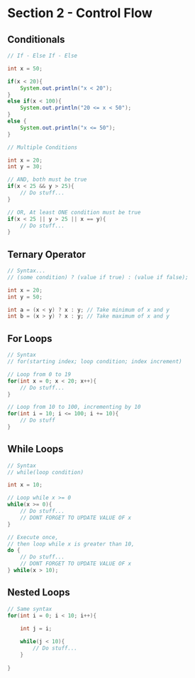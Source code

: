 Section 2 - Control Flow
===========================

Conditionals
----------------

```java
// If - Else If - Else

int x = 50;

if(x < 20){
    System.out.println("x < 20");
}
else if(x < 100){
    System.out.println("20 <= x < 50");
}
else {
    System.out.println("x <= 50");
}
```

```java
// Multiple Conditions

int x = 20;
int y = 30;

// AND, both must be true
if(x < 25 && y > 25){
    // Do stuff...
}

// OR, At least ONE condition must be true
if(x < 25 || y > 25 || x == y){
    // Do stuff...
}
```

Ternary Operator
--------------------

```java
// Syntax...
// (some condition) ? (value if true) : (value if false);

int x = 20;
int y = 50;

int a = (x < y) ? x : y; // Take minimum of x and y
int b = (x > y) ? x : y; // Take maximum of x and y
```

For Loops
-------------

```java
// Syntax
// for(starting index; loop condition; index increment)

// Loop from 0 to 19
for(int x = 0; x < 20; x++){
    // Do stuff...
}

// Loop from 10 to 100, incrementing by 10
for(int i = 10; i <= 100; i += 10){
    // Do stuff
}
```

While Loops
---------------

```java
// Syntax
// while(loop condition)

int x = 10;

// Loop while x >= 0
while(x >= 0){
    // Do stuff...
    // DONT FORGET TO UPDATE VALUE OF x
}

// Execute once, 
// then loop while x is greater than 10,
do {
    // Do stuff...
    // DONT FORGET TO UPDATE VALUE OF x
} while(x > 10);
```

Nested Loops
----------------

```java
// Same syntax
for(int i = 0; i < 10; i++){
    
    int j = i;

    while(j < 10){
        // Do stuff...
    }
    
}
```
